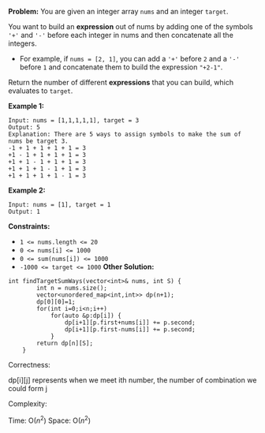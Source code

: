 **Problem:**
You are given an integer array `nums` and an integer `target`.

You want to build an **expression** out of nums by adding one of the symbols `'+'` and `'-'` before each integer in nums and then concatenate all the integers.

- For example, if `nums = [2, 1]`, you can add a `'+'` before `2` and a `'-'` before `1` and concatenate them to build the expression `"+2-1"`.

Return the number of different **expressions** that you can build, which evaluates to `target`.

 

**Example 1:**

```
Input: nums = [1,1,1,1,1], target = 3
Output: 5
Explanation: There are 5 ways to assign symbols to make the sum of nums be target 3.
-1 + 1 + 1 + 1 + 1 = 3
+1 - 1 + 1 + 1 + 1 = 3
+1 + 1 - 1 + 1 + 1 = 3
+1 + 1 + 1 - 1 + 1 = 3
+1 + 1 + 1 + 1 - 1 = 3
```

**Example 2:**

```
Input: nums = [1], target = 1
Output: 1
```

 

**Constraints:**

- `1 <= nums.length <= 20`
- `0 <= nums[i] <= 1000`
- `0 <= sum(nums[i]) <= 1000`
- `-1000 <= target <= 1000`
**Other Solution:**
```
int findTargetSumWays(vector<int>& nums, int S) {
        int n = nums.size();
        vector<unordered_map<int,int>> dp(n+1);
        dp[0][0]=1;
        for(int i=0;i<n;i++)
            for(auto &p:dp[i]) {
                dp[i+1][p.first+nums[i]] += p.second; 
                dp[i+1][p.first-nums[i]] += p.second;
            }
        return dp[n][S];
    }
```
Correctness:

dp[i][j] represents when we meet ith number, the number of combination we could form j

Complexity:

Time: O($n^2$)
Space: O($n^2$)